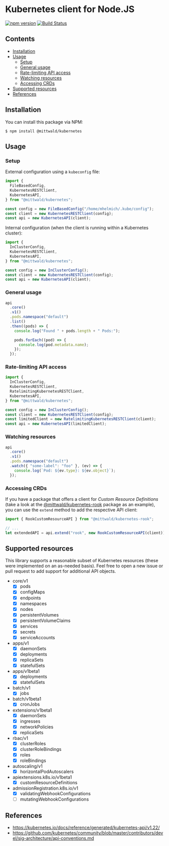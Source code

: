 # Kubernetes client for Node.JS

[![npm version](https://badge.fury.io/js/%40mittwald%2Fkubernetes.svg)](https://www.npmjs.com/package/@mittwald/kubernetes)
[![Build Status](https://travis-ci.org/mittwald/node-kubernetes.svg?branch=master)](https://travis-ci.org/mittwald/node-kubernetes)

## Contents

- [Installation](#installation)
- [Usage](#usage)
  - [Setup](#setup)
  - [General usage](#general-usage)
  - [Rate-limiting API access](#rate-limiting-api-access)
  - [Watching resources](#watching-resources)
  - [Accessing CRDs](#accessing-crds)
- [Supported resources](#supported-resources)
- [References](#references)

## Installation

You can install this package via NPM:

    $ npm install @mittwald/kubernetes

## Usage

### Setup

External configuration using a `kubeconfig` file:

```typescript
import {
  FileBasedConfig,
  KubernetesRESTClient,
  KubernetesAPI,
} from "@mittwald/kubernetes";

const config = new FileBasedConfig("/home/mhelmich/.kube/config");
const client = new KubernetesRESTClient(config);
const api = new KubernetesAPI(client);
```

Internal configuration (when the client is running within a Kubernetes cluster):

```typescript
import {
  InClusterConfig,
  KubernetesRESTClient,
  KubernetesAPI,
} from "@mittwald/kubernetes";

const config = new InClusterConfig();
const client = new KubernetesRESTClient(config);
const api = new KubernetesAPI(client);
```

### General usage

```typescript
api
  .core()
  .v1()
  .pods.namespace("default")
  .list()
  .then((pods) => {
    console.log("Found " + pods.length + " Pods:");

    pods.forEach((pod) => {
      console.log(pod.metadata.name);
    });
  });
```

### Rate-limiting API access

```typescript
import {
  InClusterConfig,
  KubernetesRESTClient,
  RatelimitingKubernetesRESTClient,
  KubernetesAPI,
} from "@mittwald/kubernetes";

const config = new InClusterConfig();
const client = new KubernetesRESTClient(config);
const limitedClient = new RatelimitingKubernetesRESTClient(client);
const api = new KubernetesAPI(limitedClient);
```

### Watching resources

```typescript
api
  .core()
  .v1()
  .pods.namespace("default")
  .watch({ "some-label": "foo" }, (ev) => {
    console.log(`Pod: ${ev.type}: ${ev.object}`);
  });
```

### Accessing CRDs

If you have a package that offers a client for _Custom Resource Definitions_
(take a look at the
[@mittwald/kubernetes-rook](https://github.com/mittwald/node-kubernetes-rook)
package as an example), you can use the `extend` method to add the respective
API client:

```typescript
import { RookCustomResourceAPI } from "@mittwald/kubernetes-rook";

// ...
let extendedAPI = api.extend("rook", new RookCustomResourceAPI(client));
```

## Supported resources

This library supports a reasonable subset of Kubernetes resources (these were
implemented on an as-needed basis). Feel free to open a new issue or pull
request to add support for additional API objects.

- core/v1
  - [x] pods
  - [x] configMaps
  - [x] endpoints
  - [x] namespaces
  - [x] nodes
  - [x] persistentVolumes
  - [x] persistentVolumeClaims
  - [x] services
  - [x] secrets
  - [x] serviceAccounts
- apps/v1
  - [x] daemonSets
  - [x] deployments
  - [x] replicaSets
  - [x] statefulSets
- apps/v1beta1
  - [x] deployments
  - [x] statefulSets
- batch/v1
  - [x] jobs
- batch/v1beta1
  - [x] cronJobs
- extensions/v1beta1
  - [x] daemonSets
  - [x] ingresses
  - [x] networkPolicies
  - [x] replicaSets
- rbac/v1
  - [x] clusterRoles
  - [x] clusterRoleBindings
  - [x] roles
  - [x] roleBindings
- autoscaling/v1
  - [x] horizontalPodAutoscalers
- apiextensions.k8s.io/v1beta1
  - [x] customResourceDefinitions
- admissionRegistration.k8s.io/v1
  - [x] validatingWebhookConfigurations
  - [ ] mutatingWebhookConfigurations

## References

- https://kubernetes.io/docs/reference/generated/kubernetes-api/v1.22/
- https://github.com/kubernetes/community/blob/master/contributors/devel/sig-architecture/api-conventions.md
